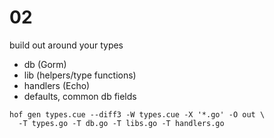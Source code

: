 # 02

build out around your types

- db (Gorm)
- lib (helpers/type functions)
- handlers (Echo)
- defaults, common db fields

```
hof gen types.cue --diff3 -W types.cue -X '*.go' -O out \
  -T types.go -T db.go -T libs.go -T handlers.go
```

